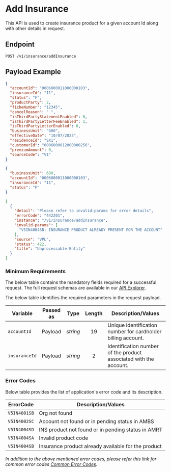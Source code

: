 # Add Insurance

This API is used to create insurance product for a given account Id along with other details in request.

## Endpoint

`POST /v1/insurance/addInsurance`

## Payload Example

<!--
type: tab
titles: Request, Response, Error
-->

```json
{
  "accountId": "0006000011000000103",
  "insuranceId": "I1",
  "status": "F",
  "productParty": 2,
  "ficheNumber": "12345",
  "cancelReason": " ",
  "isThirdPartyStatementEnabled": 0,
  "isThirdPartyLetterFeeEnabled": 1,
  "isThirdPartyLetterEnabled": 0,
  "businessUnit": "600",
  "effectiveDate": "10/07/2023",
  "residenceId": "SX1",
  "customerId": "0006000012000000256",
  "premiumAmount": 0,
  "sourceCode": "V1"
}
```

<!--
type: tab
-->

```json
{
  "businessUnit": 600,
  "accountId": "0006000011000000103",
  "insuranceId": "I1",
  "status": "F"
}
```

<!--
type: tab
-->

```json
[
  {
    "detail": "Please refer to invalid-params for error details",
    "errorCode": "442201",
    "instance": "/v1/insurance/addInsurance",
    "invalid-params": [
      "V5IN4004SB: INSURANCE PRODUCT ALREADY PRESENT FOR THE ACCOUNT"
    ],
    "source": "VPL",
    "status": 422,
    "title": "Unprocessable Entity"
  }
]
```

<!-- type: tab-end -->
### Minimum Requirements

The below table contains the mandatory fields required for a successful request. The full request schemas are available in our [API Explorer](../api/?type=post&path=/v1/insurance/addInsurance).

The below table identifies the required parameters in the request payload.

| Variable | Passed as | Type | Length | Description/Values |
| -------- | :-------: | :--: | :------------: | ------------------ |
| `accountId` | Payload | *string* | 19 | Unique identification number for cardholder billing account. |
| `insuranceId` | Payload | *string* | 2 | Identification number of the product associated with the account. |

### Error Codes

Below table provides the list of application's error code and its description.

| ErrorCode |  Description/Values |
| --------  | ------------------ |
| `V5IN4001SB` | Org not found |
| `V5IN4002SC` | Account not found or in pending status in AMBS |
| `V5IN4004SD` | INS product not found or in pending status in AMRT |
| `V5IN4004SA` | Invalid product code |
| `V5IN4004SB` | Insurance product already available for the product |

*In addition to the above mentioned error codes, please refer this link for common error codes [Common Error Codes](?path=docs/Common_Error_Code.md).*
